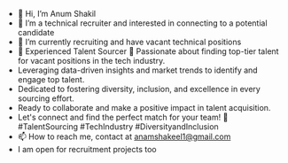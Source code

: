 - 👋 Hi, I’m Anum Shakil
- 👀 I’m a technical recruiter and interested in connecting to a potential candidate
- 🌱 I’m currently recruiting and have vacant technical positions
- 💞️ Experienced Talent Sourcer 🌟 Passionate about finding top-tier talent for vacant positions in the tech industry.
- Leveraging data-driven insights and market trends to identify and engage top talent.
- Dedicated to fostering diversity, inclusion, and excellence in every sourcing effort.
- Ready to collaborate and make a positive impact in talent acquisition.
- Let's connect and find the perfect match for your team! 🚀 #TalentSourcing #TechIndustry #DiversityandInclusion
- 📫 How to reach me, contact at anamshakeel1@gmail.com
- I am open for recruitment projects too

<!---
anamshakeel1/anamshakeel1 is a ✨ special ✨ repository because its `README.md` (this file) appears on your GitHub profile.
You can click the Preview link to take a look at your changes.
--->
